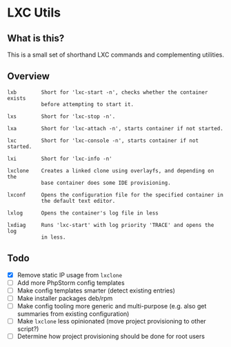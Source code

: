 # LXC Utils

## What is this?

This is a small set of shorthand LXC commands and complementing utilities.

## Overview

```
lxb        Short for 'lxc-start -n', checks whether the container exists
           before attempting to start it.

lxs        Short for 'lxc-stop -n'.

lxa        Short for 'lxc-attach -n', starts container if not started.

lxc        Short for 'lxc-console -n', starts container if not started.

lxi        Short for 'lxc-info -n'

lxclone    Creates a linked clone using overlayfs, and depending on the
           base container does some IDE provisioning.

lxconf     Opens the configuration file for the specified container in
           the default text editor.

lxlog      Opens the container's log file in less

lxdiag     Runs 'lxc-start' with log priority 'TRACE' and opens the log
           in less.

```

## Todo

- [x] Remove static IP usage from `lxclone`
- [ ] Add more PhpStorm config templates
- [ ] Make config templates smarter (detect existing entries)
- [ ] Make installer packages deb/rpm
- [ ] Make config tooling more generic and multi-purpose (e.g. also get summaries from existing configuration)
- [ ] Make `lxclone` less opinionated (move project provisioning to other script?)
- [ ] Determine how project provisioning should be done for root users
